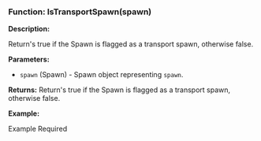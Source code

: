 ### Function: IsTransportSpawn(spawn)

**Description:**

Return's true if the Spawn is flagged as a transport spawn, otherwise false.

**Parameters:**
- `spawn` (Spawn) - Spawn object representing `spawn`.

**Returns:** Return's true if the Spawn is flagged as a transport spawn, otherwise false.

**Example:**

Example Required
